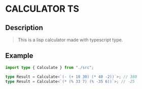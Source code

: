 # CALCULATOR TS

## Description

> This is a lisp calculator made with typescript type.

## Example

```ts
import type { Calculate } from "./src";

type Result = Calculate<`(- (+ 10 30) (* 40 -2))`>; // 380
type Result = Calculate<`(* (% 33 7) (% -35 6))`>; // -25
```

